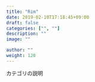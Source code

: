 ```yaml
---
title: "Rim"
date: 2019-02-10T17:18:45+09:00
draft: false
categories: ["", ""]
description: ""
image: ""

author: ""
weight: 120
---
```


カテゴリの説明